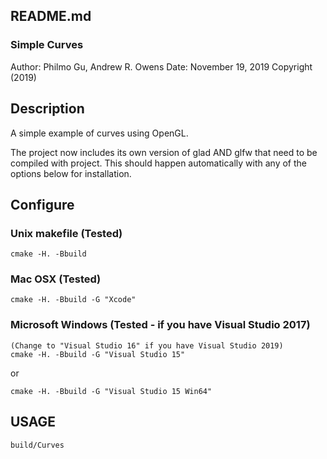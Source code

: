 ## README.md

### Simple Curves

Author: Philmo Gu, Andrew R. Owens
Date: November 19, 2019
Copyright (2019)

## Description

A simple example of curves using OpenGL.

The project now includes its own version of glad AND glfw that need to be
compiled with project. This should happen automatically with any of the options
below for installation.

## Configure

### Unix makefile (Tested)
	cmake -H. -Bbuild

### Mac OSX (Tested)
	cmake -H. -Bbuild -G "Xcode"

### Microsoft Windows (Tested - if you have Visual Studio 2017)
	(Change to "Visual Studio 16" if you have Visual Studio 2019)
	cmake -H. -Bbuild -G "Visual Studio 15"

or

	cmake -H. -Bbuild -G "Visual Studio 15 Win64"

## USAGE

	build/Curves

